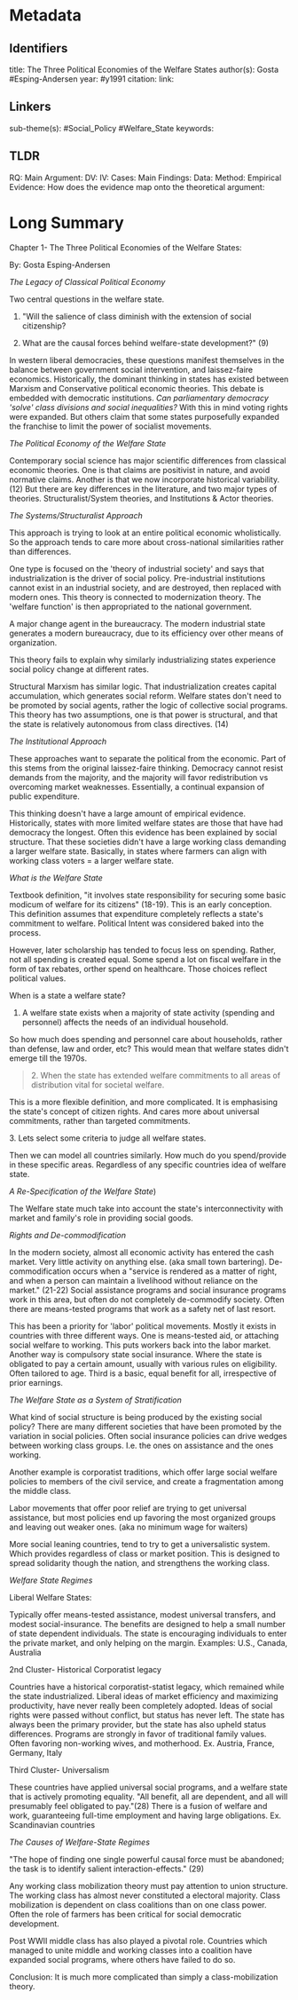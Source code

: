 
# Metadata
## Identifiers
title: The Three Political Economies of the Welfare States
author(s): Gosta #Esping-Andersen
year: #y1991 
citation:
link:

## Linkers

sub-theme(s): #Social_Policy #Welfare_State 
keywords:

## TLDR

RQ:
Main Argument:
DV:
IV:
Cases:
Main Findings:
Data:
Method:
Empirical Evidence: 
How does the evidence map onto the theoretical argument: 

# Long Summary




Chapter 1- The Three Political Economies of the Welfare States:

By: Gosta Esping-Andersen

*The Legacy of Classical Political Economy*

Two central questions in the welfare state.

1.  "Will the salience of class diminish with the extension of social
    citizenship?

2.  What are the causal forces behind welfare-state development?" (9)

In western liberal democracies, these questions manifest themselves in
the balance between government social intervention, and laissez-faire
economics. Historically, the dominant thinking in states has existed
between Marxism and Conservative political economic theories. This
debate is embedded with democratic institutions. *Can parliamentary
democracy 'solve' class divisions and social inequalities?* With this in
mind voting rights were expanded. But others claim that some states
purposefully expanded the franchise to limit the power of socialist
movements.

*The Political Economy of the Welfare State*

Contemporary social science has major scientific differences from
classical economic theories. One is that claims are positivist in
nature, and avoid normative claims. Another is that we now incorporate
historical variability. (12) But there are key differences in the
literature, and two major types of theories. Structuralist/System
theories, and Institutions & Actor theories.

*The Systems/Structuralist Approach*

This approach is trying to look at an entire political economic
wholistically. So the approach tends to care more about cross-national
similarities rather than differences.

One type is focused on the 'theory of industrial society' and says that
industrialization is the driver of social policy. Pre-industrial
institutions cannot exist in an industrial society, and are destroyed,
then replaced with modern ones. This theory is connected to
modernization theory. The 'welfare function' is then appropriated to the
national government.

A major change agent in the bureaucracy. The modern industrial state
generates a modern bureaucracy, due to its efficiency over other means
of organization.

This theory fails to explain why similarly industrializing states
experience social policy change at different rates.

Structural Marxism has similar logic. That industrialization creates
capital accumulation, which generates social reform. Welfare states
don't need to be promoted by social agents, rather the logic of
collective social programs. This theory has two assumptions, one is that
power is structural, and that the state is relatively autonomous from
class directives. (14)

*The Institutional Approach*

These approaches want to separate the political from the economic. Part
of this stems from the original laissez-faire thinking. Democracy cannot
resist demands from the majority, and the majority will favor
redistribution vs overcoming market weaknesses. Essentially, a continual
expansion of public expenditure.

This thinking doesn't have a large amount of empirical evidence.
Historically, states with more limited welfare states are those that
have had democracy the longest. Often this evidence has been explained
by social structure. That these societies didn't have a large working
class demanding a larger welfare state. Basically, in states where
farmers can align with working class voters = a larger welfare state.

*What is the Welfare State*

Textbook definition, "it involves state responsibility for securing some
basic modicum of welfare for its citizens" (18-19). This is an early
conception. This definition assumes that expenditure completely reflects
a state's commitment to welfare. Political Intent was considered baked
into the process.

However, later scholarship has tended to focus less on spending. Rather,
not all spending is created equal. Some spend a lot on fiscal welfare in
the form of tax rebates, orther spend on healthcare. Those choices
reflect political values.

When is a state a welfare state?

1.  A welfare state exists when a majority of state activity (spending
    and personnel) affects the needs of an individual household.

So how much does spending and personnel care about households, rather
than defense, law and order, etc? This would mean that welfare states
didn't emerge till the 1970s.

> 2\. When the state has extended welfare commitments to all areas of
> distribution vital for societal welfare.

This is a more flexible definition, and more complicated. It is
emphasising the state's concept of citizen rights. And cares more about
universal commitments, rather than targeted commitments.

3\. Lets select some criteria to judge all welfare states.

Then we can model all countries similarly. How much do you spend/provide
in these specific areas. Regardless of any specific countries idea of
welfare state.

*A Re-Specification of the Welfare State*)

The Welfare state much take into account the state's interconnectivity
with market and family's role in providing social goods.

*Rights and De-commodification*

In the modern society, almost all economic activity has entered the cash
market. Very little activity on anything else. (aka small town
bartering). De-commodification occurs when a "service is rendered as a
matter of right, and when a person can maintain a livelihood without
reliance on the market." (21-22) Social assistance programs and social
insurance programs work in this area, but often do not completely
de-commodify society. Often there are means-tested programs that work as
a safety net of last resort.

This has been a priority for 'labor' political movements. Mostly it
exists in countries with three different ways. One is means-tested aid,
or attaching social welfare to working. This puts workers back into the
labor market. Another way is compulsory state social insurance. Where
the state is obligated to pay a certain amount, usually with various
rules on eligibility. Often tailored to age. Third is a basic, equal
benefit for all, irrespective of prior earnings.

*The Welfare State as a System of Stratification*

What kind of social structure is being produced by the existing social
policy? There are many different societies that have been promoted by
the variation in social policies. Often social insurance policies can
drive wedges between working class groups. I.e. the ones on assistance
and the ones working.

Another example is corporatist traditions, which offer large social
welfare policies to members of the civil service, and create a
fragmentation among the middle class.

Labor movements that offer poor relief are trying to get universal
assistance, but most policies end up favoring the most organized groups
and leaving out weaker ones. (aka no minimum wage for waiters)

More social leaning countries, tend to try to get a universalistic
system. Which provides regardless of class or market position. This is
designed to spread solidarity though the nation, and strengthens the
working class.

*Welfare State Regimes*

Liberal Welfare States:

Typically offer means-tested assistance, modest universal transfers, and
modest social-insurance. The benefits are designed to help a small
number of state dependent individuals. The state is encouraging
individuals to enter the private market, and only helping on the margin.
Examples: U.S., Canada, Australia

2nd Cluster- Historical Corporatist legacy

Countries have a historical corporatist-statist legacy, which remained
while the state industrialized. Liberal ideas of market efficiency and
maximizing productivity, have never really been completely adopted.
Ideas of social rights were passed without conflict, but status has
never left. The state has always been the primary provider, but the
state has also upheld status differences. Programs are strongly in favor
of traditional family values. Often favoring non-working wives, and
motherhood. Ex. Austria, France, Germany, Italy

Third Cluster- Universalism

These countries have applied universal social programs, and a welfare
state that is actively promoting equality. "All benefit, all are
dependent, and all will presumably feel obligated to pay."(28) There is
a fusion of welfare and work, guaranteeing full-time employment and
having large obligations. Ex. Scandinavian countries

*The Causes of Welfare-State Regimes*

"The hope of finding one single powerful causal force must be abandoned;
the task is to identify salient interaction-effects." (29)

Any working class mobilization theory must pay attention to union
structure. The working class has almost never constituted a electoral
majority. Class mobilization is dependent on class coalitions than on
one class power. Often the role of farmers has been critical for social
democratic development.

Post WWII middle class has also played a pivotal role. Countries which
managed to unite middle and working classes into a coalition have
expanded social programs, where others have failed to do so.

Conclusion: It is much more complicated than simply a class-mobilization
theory.
